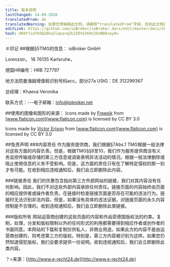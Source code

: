 ```yaml
---
title: 版本说明
lastChanged: 14.09.2018
translatedFrom: de
translatedWarning: 如果您想编辑此文档，请删除“translatedFrom”字段，否则此文档将再次自动翻译
editLink: https://github.com/ioBroker/ioBroker.docs/edit/master/docs/zh-cn/imprint.md
hash: UR4t7ioYXdQ2Aho2lepa+qZkZZ0tbIKHz2bUNB8xay0=
---
```

＃印记
##根据§5TMG的信息：
ioBroker GmbH

Lorenzstr。 16 76135 Karlsruhe，

德国HR编号：HRB 727797

地方法院曼海姆增值税识别号码acc。部分27a UStG：DE 312299367

总经理：Khaeva Veronika

联系方式：---电子邮箱：info@iobroker.net

##使用的图像和图形的来源：
Icons made by [Freepik](http://www.freepik.com/) from [www.flaticon.com](www.flaticon.com) is licensed by CC BY 3.0

Icons made by [Victor Erixon](http://www.flaticon.com/authors/victor-erixon) from [www.flaticon.com](www.flaticon.com) is licensed by CC BY 3.0

##免责声明
###内容责任
作为服务提供商，我们根据§7Abs.1 TMG根据一般法律对这些方面的内容负责。但是，根据TMG§§8至10，我们作为服务提供商没有义务监控传输或存储的第三方信息或调查表明非法活动的情况。根据一般法律删除或阻止使用信息的义务不受影响。但是，这方面的责任只有在了解特定侵权的那一刻才有可能。在收到相应违规通知后，我们会立即删除此内容。

###链接责任
我们的优惠包含指向第三方外部网站的链接，我们对其内容没有任何影响。因此，我们不对这些外部内容承担任何责任。链接页面的内容始终由页面的相应提供者或操作者负责。在链接时检查链接页面是否存在可能的违法行为。链接时无法识别非法内容。但是，如果没有具体的违法证据，对链接页面的永久内容控制是不合理的。收到违规通知后，我们会立即删除此类链接。

###版权所有
网站运营商创建的这些页面的内容和作品受德国版权法的约束。复制，处理，分发和版权限制以外的任何形式的利用都需要得到相应作者或创作者的书面同意。本网站的下载和复制仅供私人，非商业用途。如果此方的内容不是由运营商创建的，则考虑第三方的版权。特别是，第三方内容被识别为这样。如果您仍然知道侵犯版权，我们会要求提供一份说明。收到违规通知后，我们会立即删除此类内容。

？>来源：[http://www.e-recht24.de](http://www.e-recht24.de)